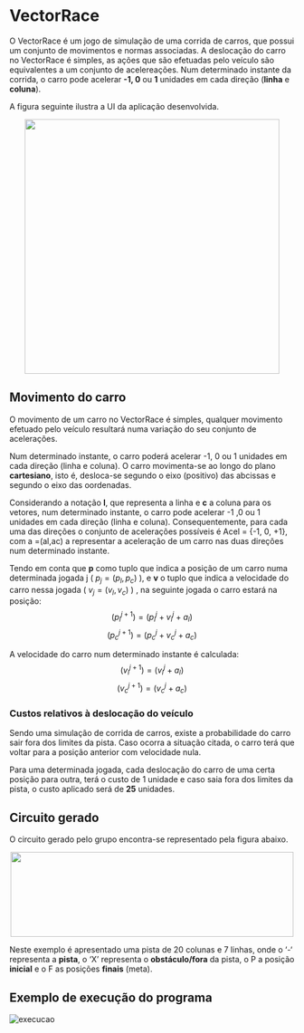 # VectorRace
O VectorRace é um jogo de simulação de uma corrida de carros, que possui um conjunto de movimentos e normas associadas.  A deslocação do carro no VectorRace é simples, as ações que são efetuadas pelo veículo são equivalentes a um conjunto de acelereações. Num determinado instante da corrida, o carro pode acelerar **-1, 0** ou **1** unidades em cada direção (**linha** e **coluna**).

A figura seguinte ilustra a UI da aplicação desenvolvida.

<p align="center">
  <img width="450" height="450" src="https://github.com/joseluisgomes/VectorRace/assets/70901488/f2c682cf-28bb-468f-836d-6617dd8e7c83">
</p>

## Movimento do carro
O movimento de um carro no VectorRace é simples, qualquer movimento efetuado pelo veículo resultará numa variação do seu conjunto de acelerações.

Num determinado instante, o carro poderá acelerar -1, 0 ou 1 unidades em cada direção (linha e coluna). O carro movimenta-se ao longo do plano **cartesiano**, isto é, desloca-se segundo o eixo (positivo) das abcissas e segundo o eixo das oordenadas.

Considerando a notação **l**, que representa a linha e **c** a coluna para os vetores, num determinado instante, o carro pode acelerar -1 ,0 ou 1 unidades em cada direção (linha e coluna). Consequentemente, para cada uma das direções o conjunto de acelerações possíveis é Acel = {-1, 0, +1}, com a =(al,ac) a representar a aceleração de um carro nas duas direções num determinado instante.

Tendo em conta que **p** como tuplo que indica a posição de um carro numa determinada jogada j ( $p_j = (p_l, p_c)$ ), e **v** o tuplo que indica a velocidade do carro nessa jogada ( $v_j = (v_l,v_c)$ ) , na seguinte jogada o carro estará na posição:
$$\left(p_l^{j+1} \right) = \left(p_l^{j} + v_l^j + a_l \right)$$
$$\left(p_c^{j+1} \right) = \left(p_c^{j} + v_c^j + a_c \right)$$

A velocidade do carro num determinado instante é calculada:
$$\left(v_l^{j+1} \right) = \left(v_l^{j} + a_l \right)$$
$$\left(v_c^{j+1} \right) = \left(v_c^j + a_c \right)$$

### Custos relativos à deslocação do veículo
Sendo uma simulação de corrida de carros, existe a probabilidade do carro sair fora dos limites da pista. Caso ocorra a situação citada, o carro terá que voltar para a posição anterior com
velocidade nula. 

Para uma determinada jogada, cada deslocação do carro de uma certa posição para outra, terá o custo de 1 unidade e caso saia fora dos limites da pista, o custo aplicado será de **25** unidades.

## Circuito gerado
O circuito gerado pelo grupo encontra-se representado pela figura abaixo.

<p align="center">
  <img width="500" height="150" src="https://github.com/joseluisgomes/VectorRace/assets/70901488/c42e6ebc-9e86-426b-a60b-dac0453c87fb">
</p>

Neste exemplo é apresentado uma pista de 20 colunas e 7 linhas, onde o ‘-‘ representa a **pista**, o ‘X’ representa o **obstáculo/fora** da pista, o P a posição **inicial** e o F as posições **finais** (meta).

## Exemplo de execução do programa
![execucao](https://user-images.githubusercontent.com/70901488/205396287-bb8b9a63-6b72-47e9-a33f-fc971e1ddbd7.png)
